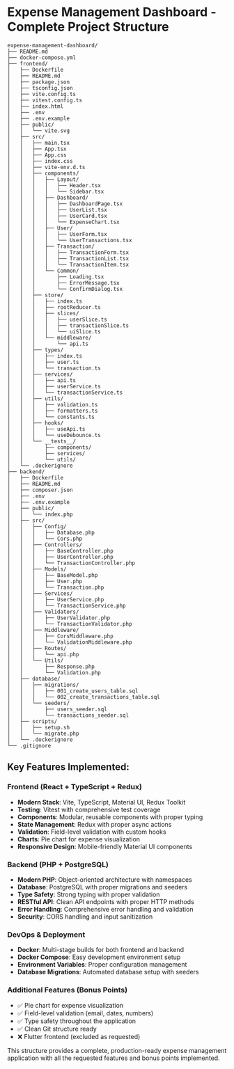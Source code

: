 # Expense Management Dashboard - Complete Project Structure

```
expense-management-dashboard/
├── README.md
├── docker-compose.yml
├── frontend/
│   ├── Dockerfile
│   ├── README.md
│   ├── package.json
│   ├── tsconfig.json
│   ├── vite.config.ts
│   ├── vitest.config.ts
│   ├── index.html
│   ├── .env
│   ├── .env.example
│   ├── public/
│   │   └── vite.svg
│   ├── src/
│   │   ├── main.tsx
│   │   ├── App.tsx
│   │   ├── App.css
│   │   ├── index.css
│   │   ├── vite-env.d.ts
│   │   ├── components/
│   │   │   ├── Layout/
│   │   │   │   ├── Header.tsx
│   │   │   │   └── Sidebar.tsx
│   │   │   ├── Dashboard/
│   │   │   │   ├── DashboardPage.tsx
│   │   │   │   ├── UserList.tsx
│   │   │   │   ├── UserCard.tsx
│   │   │   │   └── ExpenseChart.tsx
│   │   │   ├── User/
│   │   │   │   ├── UserForm.tsx
│   │   │   │   └── UserTransactions.tsx
│   │   │   ├── Transaction/
│   │   │   │   ├── TransactionForm.tsx
│   │   │   │   ├── TransactionList.tsx
│   │   │   │   └── TransactionItem.tsx
│   │   │   └── Common/
│   │   │       ├── Loading.tsx
│   │   │       ├── ErrorMessage.tsx
│   │   │       └── ConfirmDialog.tsx
│   │   ├── store/
│   │   │   ├── index.ts
│   │   │   ├── rootReducer.ts
│   │   │   ├── slices/
│   │   │   │   ├── userSlice.ts
│   │   │   │   ├── transactionSlice.ts
│   │   │   │   └── uiSlice.ts
│   │   │   └── middleware/
│   │   │       └── api.ts
│   │   ├── types/
│   │   │   ├── index.ts
│   │   │   ├── user.ts
│   │   │   └── transaction.ts
│   │   ├── services/
│   │   │   ├── api.ts
│   │   │   ├── userService.ts
│   │   │   └── transactionService.ts
│   │   ├── utils/
│   │   │   ├── validation.ts
│   │   │   ├── formatters.ts
│   │   │   └── constants.ts
│   │   ├── hooks/
│   │   │   ├── useApi.ts
│   │   │   └── useDebounce.ts
│   │   └── __tests__/
│   │       ├── components/
│   │       ├── services/
│   │       └── utils/
│   └── .dockerignore
├── backend/
│   ├── Dockerfile
│   ├── README.md
│   ├── composer.json
│   ├── .env
│   ├── .env.example
│   ├── public/
│   │   └── index.php
│   ├── src/
│   │   ├── Config/
│   │   │   ├── Database.php
│   │   │   └── Cors.php
│   │   ├── Controllers/
│   │   │   ├── BaseController.php
│   │   │   ├── UserController.php
│   │   │   └── TransactionController.php
│   │   ├── Models/
│   │   │   ├── BaseModel.php
│   │   │   ├── User.php
│   │   │   └── Transaction.php
│   │   ├── Services/
│   │   │   ├── UserService.php
│   │   │   └── TransactionService.php
│   │   ├── Validators/
│   │   │   ├── UserValidator.php
│   │   │   └── TransactionValidator.php
│   │   ├── Middleware/
│   │   │   ├── CorsMiddleware.php
│   │   │   └── ValidationMiddleware.php
│   │   ├── Routes/
│   │   │   └── api.php
│   │   └── Utils/
│   │       ├── Response.php
│   │       └── Validation.php
│   ├── database/
│   │   ├── migrations/
│   │   │   ├── 001_create_users_table.sql
│   │   │   └── 002_create_transactions_table.sql
│   │   └── seeders/
│   │       ├── users_seeder.sql
│   │       └── transactions_seeder.sql
│   ├── scripts/
│   │   ├── setup.sh
│   │   └── migrate.php
│   └── .dockerignore
└── .gitignore
```

## Key Features Implemented:

### Frontend (React + TypeScript + Redux)

- **Modern Stack**: Vite, TypeScript, Material UI, Redux Toolkit
- **Testing**: Vitest with comprehensive test coverage
- **Components**: Modular, reusable components with proper typing
- **State Management**: Redux with proper async actions
- **Validation**: Field-level validation with custom hooks
- **Charts**: Pie chart for expense visualization
- **Responsive Design**: Mobile-friendly Material UI components

### Backend (PHP + PostgreSQL)

- **Modern PHP**: Object-oriented architecture with namespaces
- **Database**: PostgreSQL with proper migrations and seeders
- **Type Safety**: Strong typing with proper validation
- **RESTful API**: Clean API endpoints with proper HTTP methods
- **Error Handling**: Comprehensive error handling and validation
- **Security**: CORS handling and input sanitization

### DevOps & Deployment

- **Docker**: Multi-stage builds for both frontend and backend
- **Docker Compose**: Easy development environment setup
- **Environment Variables**: Proper configuration management
- **Database Migrations**: Automated database setup with seeders

### Additional Features (Bonus Points)

- ✅ Pie chart for expense visualization
- ✅ Field-level validation (email, dates, numbers)
- ✅ Type safety throughout the application
- ✅ Clean Git structure ready
- ❌ Flutter frontend (excluded as requested)

This structure provides a complete, production-ready expense management application with all the requested features and bonus points implemented.
